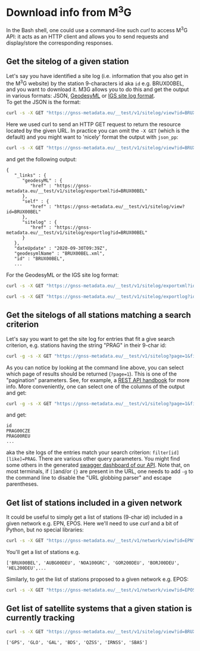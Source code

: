 # Download info from M<sup>3</sup>G

In the Bash shell, one could use a command-line such *curl* to access M<sup>3</sup>G API: it acts as an HTTP client and allows you to send requests and display/store the corresponding responses.

## Get the sitelog of a given station <a id='sitelog'></a>
Let's say you have identified a site log (i.e. information that you also get in the M<sup>3</sup>G website) by the station 9-characters id aka `id` e.g. BRUX00BEL, and you want to download it. M3G allows you to do this and get the output in various formats: JSON, [GeodesyML](http://geodesyml.org/) or [IGS site log format](https://kb.igs.org/hc/en-us/articles/203402393-IGS-Site-Log-Manager-User-Guide).<br>
To get the JSON is the format:
```bash
curl -s -X GET "https://gnss-metadata.eu/__test/v1/sitelog/view?id=BRUX00BEL" -H  "accept: application/json"
```
Here we used curl to send an HTTP GET request to return the resource located by the given URL. In practice you can omit the `-X GET` (which is the default) and you might want to 'nicely' format the output with `json_pp`:

```bash
curl -s -X GET "https://gnss-metadata.eu/__test/v1/sitelog/view?id=BRUX00BEL" -H  "accept: application/json" | json_pp
```
and get the following output:
```
{
   "_links" : {
      "geodesyML" : {
         "href" : "https://gnss-metadata.eu/__test/v1/sitelog/exportxml?id=BRUX00BEL"
      },
      "self" : {
         "href" : "https://gnss-metadata.eu/__test/v1/sitelog/view?id=BRUX00BEL"
      },
      "sitelog" : {
         "href" : "https://gnss-metadata.eu/__test/v1/sitelog/exportlog?id=BRUX00BEL"
      }
   },
   "dateUpdate" : "2020-09-30T09:39Z",
   "geodesymlName" : "BRUX00BEL.xml",
   "id" : "BRUX00BEL",
   ...
```
For the GeodesyML or the IGS site log format:
```bash
curl -s -X GET "https://gnss-metadata.eu/__test/v1/sitelog/exportxml?id=BRUX00BEL" -H  "accept: application/geodesyML0.4"
```
```bash
curl -s -X GET "https://gnss-metadata.eu/__test/v1/sitelog/exportlog?id=BRUX00BEL" -H  "accept: application/sitelog"
```


## Get the sitelogs of all stations matching a search criterion<a id='sitelogs'></a>
Let's say you want to get the site log for entries that fit a give search criterion, e.g. stations having the string "PRAG" in their 9-char id:

```bash
curl -g -s -X GET "https://gnss-metadata.eu/__test/v1/sitelog?page=1&filter[id][like]=PRAG" -H  "accept: text/plain"
```
As you can notice by looking at the command line above, you can select which page of results should be returned (`?page=1`). This is one of the "pagination" parameters. See, for example, a [REST API handbook](https://developer.wordpress.org/rest-api/using-the-rest-api/pagination/) for more info.
More conveniently, one can select one of the columns of the output and get:

```Bash
curl -g -s -X GET "https://gnss-metadata.eu/__test/v1/sitelog?page=1&filter[id][like]=PRAG" -H  "accept: text/plain" | awk '{print $1}'
```
and get:
```
id
PRAG00CZE
PRAG00REU
...
```
aka the site logs of the entries match your search criterion: `filter[id][like]=PRAG`. There are various other query parameters. You might find some others in the generated [swagger dashboard of our API](https://gnss-metadata.eu/__test/site/api-docs#/Metadata/get_sitelog). Note that, on most terminals, if `[]`and/or `{}` are present in the URL, one needs to add `-g` to the command line to disable the "URL globbing parser" and escape parentheses.


## Get list of stations included in a given network<a id='list_netw'></a>
It could be useful to simply get a list of stations (9-char id) included in a given network e.g. EPN, EPOS.
Here we'll need to use *curl* and a bit of Python, but no special libraries:
```bash
curl -s -X GET "https://gnss-metadata.eu/__test/v1/network/view?id=EPN" -H  "accept: application/json" | python -c "import sys,json; print(json.load(sys.stdin)['included'])"
```
You'll get a list of stations e.g.
```
['BRUX00BEL', 'AUBG00DEU', 'NOA100GRC', 'GOR200DEU', 'BORJ00DEU', 'HEL200DEU',...
```
Similarly, to get the list of stations proposed to a given network e.g. EPOS:
```bash
curl -s -X GET "https://gnss-metadata.eu/__test/v1/network/view?id=EPOS" -H  "accept: application/json" | python -c "import sys,json; print(json.load(sys.stdin)['proposed'])"
```
## Get list of satellite systems that a given station is currently tracking<a id='list_sat'></a>

```bash
curl -s -X GET "https://gnss-metadata.eu/__test/v1/sitelog/view?id=BRUX00BEL" -H  "accept: application/json" | python -c "import sys,json; print(json.load(sys.stdin)['sitelog']['receivers'][-1]['satelliteSystem'])"
```
```
['GPS', 'GLO', 'GAL', 'BDS', 'QZSS', 'IRNSS', 'SBAS']
```
